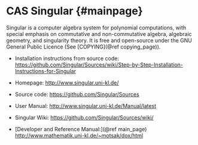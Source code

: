 CAS Singular    {#mainpage}
============ 

Singular is a computer algebra system for polynomial computations, with
special emphasis on commutative and non-commutative algebra, algebraic
geometry, and singularity theory. It is free and open-source under the
GNU General Public Licence (See [COPYING](@ref copying_page)).

* Installation instructions from source code:
    <https://github.com/Singular/Sources/wiki/Step-by-Step-Installation-Instructions-for-Singular>
    
* Homepage:
    <http://www.singular.uni-kl.de/>
    
* Source code:
    <https://github.com/Singular/Sources>
    
* User Manual:
    <http://www.singular.uni-kl.de/Manual/latest>
    
* Singular Wiki:
    <https://github.com/Singular/Sources/wiki/>
    
* [Developer and Reference Manual:](@ref main_page)
   <http://www.mathematik.uni-kl.de/~motsak/dox/html>



